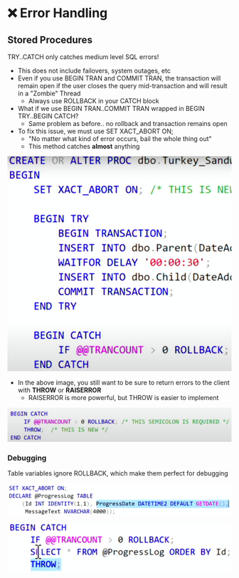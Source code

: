# ❌ Error Handling

## Stored Procedures

TRY..CATCH only catches medium level SQL errors!

* This does not include failovers, system outages, etc
* Even if you use BEGIN TRAN and COMMIT TRAN, the transaction will remain open if the user closes the query mid-transaction and will result in a "Zombie" Thread
  * Always use ROLLBACK in your CATCH block
* What if we use BEGIN TRAN..COMMIT TRAN wrapped in BEGIN TRY..BEGIN CATCH?
  * Same problem as before.. no rollback and transaction remains open
* To fix this issue, we must use SET XACT\_ABORT ON;
  * "No matter what kind of error occurs, bail the whole thing out"
  * This method catches **almost** anything

![](<../.gitbook/assets/image (3).png>)

* In the above image, you still want to be sure to return errors to the client with **THROW** or **RAISERROR**
  * RAISERROR is more powerful, but THROW is easier to implement&#x20;

![](<../.gitbook/assets/image (1) (1).png>)



### Debugging

Table variables ignore ROLLBACK, which make them perfect for debugging&#x20;

![](<../.gitbook/assets/image (2).png>)

![](<../.gitbook/assets/image (1) (2).png>)



